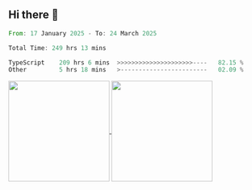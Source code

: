 ## Hi there 👋
<!--START_SECTION:waka-->

```rust
From: 17 January 2025 - To: 24 March 2025

Total Time: 249 hrs 13 mins

TypeScript    209 hrs 6 mins  >>>>>>>>>>>>>>>>>>>>>----   82.15 %
Other         5 hrs 18 mins   >------------------------   02.09 %
```

<!--END_SECTION:waka-->

<a href="https://github.com/anuraghazra/github-readme-stats">
  <img height=200 align="center" src="https://github-readme-stats.vercel.app/api/top-langs/?username=paulgeorge35&layout=donut&langs_count=5&theme=transparent" />
</a>
<a href="https://github.com/anuraghazra/convoychat">
  <img height=200 align="center" src="https://github-readme-stats.vercel.app/api?username=paulgeorge35&show_icons=true&show=prs_merged&theme=transparent&rank_icon=github" />
</a>
